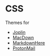 # CSS

Themes for
- [Joplin](https://github.com/xplosionmind/joplin-theme)
- [MacDown](/MacDown.css)
- [MarkdownHere](/MarkdownHere.css)
- [ProtonMail](/ProtonMail.css)
